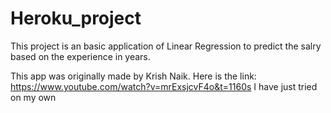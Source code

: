 # Heroku_project

This project is an basic application of Linear Regression to predict the salry based on the experience in years.

This app was originally made by Krish Naik. Here is the link:
https://www.youtube.com/watch?v=mrExsjcvF4o&t=1160s
I have just tried on my own
